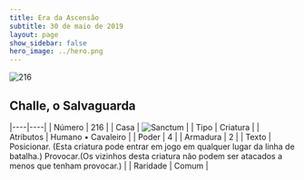 ```yaml
---
title: Era da Ascensão
subtitle: 30 de maio de 2019
layout: page
show_sidebar: false
hero_image: ../hero.png
---
```


![216](https://cdn.keyforgegame.com/media/card_front/pt/435_216_Q44J7J4CF77H_pt.png)

## Challe, o Salvaguarda

|----|----|
| Número | 216 |
| Casa | ![Sanctum](https://archonarcana.com/images/thumb/c/c7/Sanctum.png/22px-Sanctum.png "Santuário") |
| Tipo | Criatura |
| Atributos | Humano • Cavaleiro |
| Poder | 4 |
| Armadura | 2 |
| Texto | Posicionar. (Esta criatura pode entrar em  jogo em qualquer lugar da linha de batalha.) Provocar.(Os vizinhos desta criatura  não podem ser atacados a menos que tenham provocar.) |
| Raridade | Comum |
